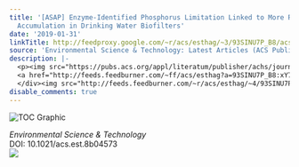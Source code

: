 ```yaml
---
title: '[ASAP] Enzyme-Identified Phosphorus Limitation Linked to More Rapid Headloss
  Accumulation in Drinking Water Biofilters'
date: '2019-01-31'
linkTitle: http://feedproxy.google.com/~r/acs/esthag/~3/93SINU7P_B8/acs.est.8b04573
source: 'Environmental Science & Technology: Latest Articles (ACS Publications)'
description: |-
  <p><img src="https://pubs.acs.org/appl/literatum/publisher/achs/journals/content/esthag/0/esthag.ahead-of-print/acs.est.8b04573/20190130/images/medium/es-2018-04573h_0008.gif" alt="TOC Graphic"/></p><div><cite>Environmental Science & Technology</cite></div><div>DOI: 10.1021/acs.est.8b04573</div><div class="feedflare">
  <a href="http://feeds.feedburner.com/~ff/acs/esthag?a=93SINU7P_B8:xY7379gqeZU:yIl2AUoC8zA"><img src="http://feeds.feedburner.com/~ff/acs/esthag?d=yIl2AUoC8zA" border="0"></img></a>
  </div><img src="http://feeds.feedburner.com/~r/acs/esthag/~4/93SINU7P_B8" height="1" width="1" ...
disable_comments: true
---
```

<p><img src="https://pubs.acs.org/appl/literatum/publisher/achs/journals/content/esthag/0/esthag.ahead-of-print/acs.est.8b04573/20190130/images/medium/es-2018-04573h_0008.gif" alt="TOC Graphic"/></p><div><cite>Environmental Science & Technology</cite></div><div>DOI: 10.1021/acs.est.8b04573</div><div class="feedflare">
<a href="http://feeds.feedburner.com/~ff/acs/esthag?a=93SINU7P_B8:xY7379gqeZU:yIl2AUoC8zA"><img src="http://feeds.feedburner.com/~ff/acs/esthag?d=yIl2AUoC8zA" border="0"></img></a>
</div><img src="http://feeds.feedburner.com/~r/acs/esthag/~4/93SINU7P_B8" height="1" width="1" ...